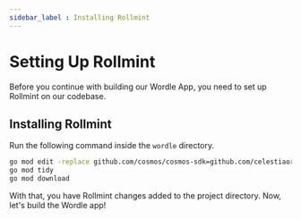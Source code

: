 ```yaml
---
sidebar_label : Installing Rollmint
---
```


# Setting Up Rollmint

Before you continue with building our Wordle App, you need to set up
Rollmint on our codebase.

## Installing Rollmint

Run the following command inside the `wordle` directory.

```sh
go mod edit -replace github.com/cosmos/cosmos-sdk=github.com/celestiaorg/cosmos-sdk-rollmint@v0.46.1-rollmint-v0.4.0
go mod tidy
go mod download
```

With that, you have Rollmint changes added to the project directory. Now,
let's build the Wordle app!

